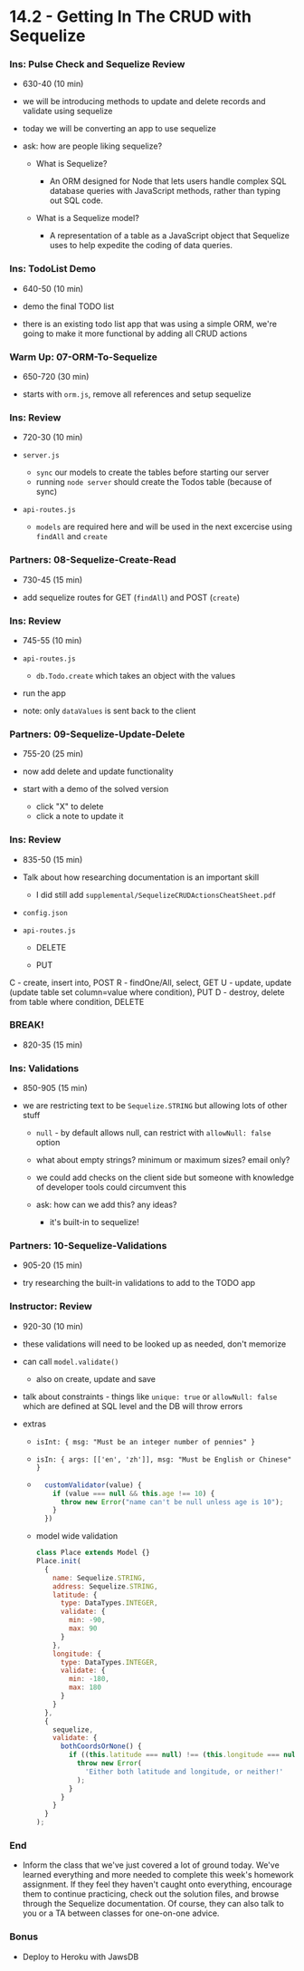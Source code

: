 # 14.2 - Getting In The CRUD with Sequelize

### Ins: Pulse Check and Sequelize Review

- 630-40 (10 min)

- we will be introducing methods to update and delete records and validate using sequelize

- today we will be converting an app to use sequelize

- ask: how are people liking sequelize?

  - What is Sequelize?

    - An ORM designed for Node that lets users handle complex SQL database queries with JavaScript methods, rather than typing out SQL code.

  - What is a Sequelize model?

    - A representation of a table as a JavaScript object that Sequelize uses to help expedite the coding of data queries.

### Ins: TodoList Demo

- 640-50 (10 min)

- demo the final TODO list

- there is an existing todo list app that was using a simple ORM, we're going to make it more functional by adding all CRUD actions

### Warm Up: 07-ORM-To-Sequelize

- 650-720 (30 min)

- starts with `orm.js`, remove all references and setup sequelize

### Ins: Review

- 720-30 (10 min)

- `server.js`

  - `sync` our models to create the tables before starting our server
  - running `node server` should create the Todos table (because of sync)

- `api-routes.js`

  - `models` are required here and will be used in the next excercise using `findAll` and `create`

### Partners: 08-Sequelize-Create-Read

- 730-45 (15 min)

- add sequelize routes for GET (`findAll`) and POST (`create`)

### Ins: Review

- 745-55 (10 min)

- `api-routes.js`

  - `db.Todo.create` which takes an object with the values

- run the app

- note: only `dataValues` is sent back to the client

### Partners: 09-Sequelize-Update-Delete

- 755-20 (25 min)

- now add delete and update functionality

- start with a demo of the solved version

  - click "X" to delete
  - click a note to update it

### Ins: Review

- 835-50 (15 min)

- Talk about how researching documentation is an important skill

  - I did still add `supplemental/SequelizeCRUDActionsCheatSheet.pdf`

- `config.json`

- `api-routes.js`

  - DELETE

  - PUT

C - create, insert into, POST
R - findOne/All, select, GET
U - update, update (update table set column=value where condition), PUT
D - destroy, delete from table where condition, DELETE

### BREAK!

- 820-35 (15 min)

### Ins: Validations

- 850-905 (15 min)

- we are restricting text to be `Sequelize.STRING` but allowing lots of other stuff

  - `null` - by default allows null, can restrict with `allowNull: false` option

  - what about empty strings? minimum or maximum sizes? email only?

  - we could add checks on the client side but someone with knowledge of developer tools could circumvent this

  - ask: how can we add this? any ideas?

    - it's built-in to sequelize!

### Partners: 10-Sequelize-Validations

- 905-20 (15 min)

- try researching the built-in validations to add to the TODO app

### Instructor: Review

- 920-30 (10 min)

- these validations will need to be looked up as needed, don't memorize

- can call `model.validate()`

  - also on create, update and save

- talk about constraints - things like `unique: true` or `allowNull: false` which are defined at SQL level and the DB will throw errors

- extras

  - `isInt: { msg: "Must be an integer number of pennies" }`

  - `isIn: { args: [['en', 'zh']], msg: "Must be English or Chinese" }`

  - ```js
      customValidator(value) {
        if (value === null && this.age !== 10) {
          throw new Error("name can't be null unless age is 10");
        }
      })
    ```

  - model wide validation

    ```js
    class Place extends Model {}
    Place.init(
      {
        name: Sequelize.STRING,
        address: Sequelize.STRING,
        latitude: {
          type: DataTypes.INTEGER,
          validate: {
            min: -90,
            max: 90
          }
        },
        longitude: {
          type: DataTypes.INTEGER,
          validate: {
            min: -180,
            max: 180
          }
        }
      },
      {
        sequelize,
        validate: {
          bothCoordsOrNone() {
            if ((this.latitude === null) !== (this.longitude === null)) {
              throw new Error(
                'Either both latitude and longitude, or neither!'
              );
            }
          }
        }
      }
    );
    ```

### End

- Inform the class that we've just covered a lot of ground today. We've learned everything and more needed to complete this week's homework assignment. If they feel they haven't caught onto everything, encourage them to continue practicing, check out the solution files, and browse through the Sequelize documentation. Of course, they can also talk to you or a TA between classes for one-on-one advice.

### Bonus

- Deploy to Heroku with JawsDB
